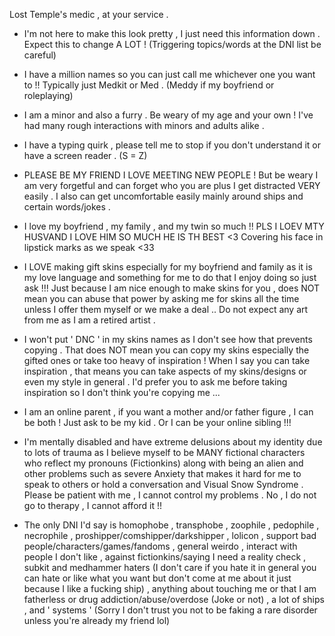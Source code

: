 Lost Temple's medic , at your service .

- I'm not here to make this look pretty , I just need this information down . Expect this to change A LOT ! (Triggering topics/words at the DNI list be careful)

- I have a million names so you can just call me whichever one you want to !! Typically just Medkit or Med . (Meddy if my boyfriend or roleplaying)

- I am a minor and also a furry . Be weary of my age and your own ! I've had many rough interactions with minors and adults alike .

- I have a typing quirk , please tell me to stop if you don't understand it or have a screen reader . (S = Z)

- PLEASE BE MY FRIEND I LOVE MEETING NEW PEOPLE ! But be weary I am very forgetful and can forget who you are plus I get distracted VERY easily . I also can get uncomfortable easily mainly around ships and certain words/jokes . 

- I love my boyfriend , my family , and my twin so much !! PLS I LOEV MTY HUSVAND I LOVE HIM SO MUCH HE IS TH BEST <3 Covering his face in lipstick marks as we speak <33

- I LOVE making gift skins especially for my boyfriend and family as it is my love language and something for me to do that I enjoy doing so just ask !!! Just because I am nice enough to make skins for you , does NOT mean you can abuse that power by asking me for skins all the time unless I offer them myself or we make a deal .. Do not expect any art from me as I am a retired artist .

- I won't put ' DNC ' in my skins names as I don't see how that prevents copying . That does NOT mean you can copy my skins especially the gifted ones or take too heavy of inspiration ! When I say you can take inspiration , that means you can take aspects of my skins/designs or even my style in general . I'd prefer you to ask me before taking inspiration so I don't think you're copying me ...

- I am an online parent , if you want a mother and/or father figure , I can be both ! Just ask to be my kid . Or I can be your online sibling !!!

- I'm mentally disabled and have extreme delusions about my identity due to lots of trauma as I believe myself to be MANY fictional characters who reflect my pronouns (Fictionkins) along with being an alien and other problems such as severe Anxiety that makes it hard for me to speak to others or hold a conversation and Visual Snow Syndrome . Please be patient with me , I cannot control my problems . No , I do not go to therapy , I cannot afford it !!

- The only DNI I'd say is homophobe , transphobe , zoophile , pedophile , necrophile , proshipper/comshipper/darkshipper , lolicon , support bad people/characters/games/fandoms , general weirdo , interact with people I don't like , against fictionkins/saying I need a reality check , subkit and medhammer haters (I don't care if you hate it in general you can hate or like what you want but don't come at me about it just because I like a fucking ship) , anything about touching me or that I am fatherless or drug addiction/abuse/overdose (Joke or not) , a lot of ships , and ' systems ' (Sorry I don't trust you not to be faking a rare disorder unless you're already my friend lol)
